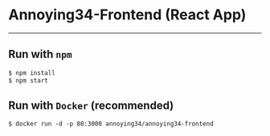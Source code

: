 # Annoying34-Frontend (React App)
___

## Run with `npm`

```BASH
$ npm install
$ npm start
```

## Run with `Docker` (recommended)

```
$ docker run -d -p 80:3000 annoying34/annoying34-frontend
```
